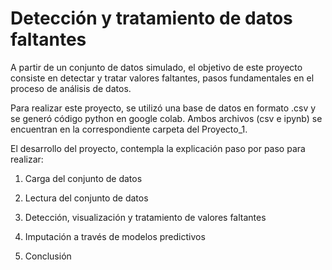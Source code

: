 # **Detección y tratamiento de datos faltantes**

A partir de un conjunto de datos simulado, el objetivo de este proyecto consiste en detectar y tratar valores faltantes, pasos fundamentales en el proceso de análisis de datos.

Para realizar este proyecto, se utilizó una base de datos en formato .csv y se generó código python en google colab. Ambos archivos (csv e ipynb)  se encuentran en la correspondiente carpeta del Proyecto_1.

El desarrollo del proyecto, contempla la explicación paso por paso para realizar:

1) Carga del conjunto de datos
   
2) Lectura del conjunto de datos
   
3) Detección, visualización y tratamiento de valores faltantes
   
4) Imputación a través de modelos predictivos
   
5) Conclusión
